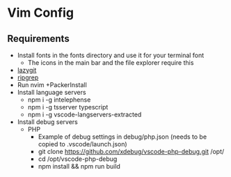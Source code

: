 # Vim Config

## Requirements

- Install fonts in the fonts directory and use it for your terminal font
  - The icons in the main bar and the file explorer require this
- [lazygit](https://github.com/jesseduffield/lazygit)
- [ripgrep](https://github.com/BurntSushi/ripgrep)
- Run nvim +PackerInstall
- Install language servers
    - npm i -g intelephense
    - npm i -g tsserver typescript
    - npm i -g vscode-langservers-extracted
- Install debug servers
    - PHP
        - Example of debug settings in debug/php.json (needs to be copied to
          .vscode/launch.json)
        - git clone https://github.com/xdebug/vscode-php-debug.git /opt/
        - cd /opt/vscode-php-debug
        - npm install && npm run build
